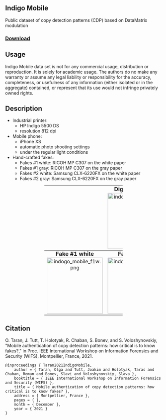 ## Indigo Mobile
Public dataset of copy detection patterns (CDP) based on DataMatrix modulation

### [Download](https://sipcloud.unige.ch/index.php/s/94FFq8nKjMwtWG7)

## Usage
Indigo Mobile data set is not for any commercial usage, distribution or reproduction. It is solely for academic usage. The authors do no make any warranty or assume any legal liability or responsibility for the accuracy, completeness, or usefulness of any information (either isolated or in the aggregate) contained, or represent that its use would not infringe privately owned rights.

## Description
- Industrial printer:
	- HP Indigo 5500 DS
	- resolution 812 dpi 	
- Mobile phone:
	- iPhone XS
	- automatic photo shooting settings
	- under the regular light conditions
- Hand-crafted fakes:
	- Fakes #1 white: RICOH MP C307 on the white paper
	- Fakes #1 gray: RICOH MP C307 on the gray paper
	- Fakes #2 white: Samsung CLX-6220FX on the white paper
	- Fakes #2 gray: Samsung CLX-6220FX on the gray paper

<div style="text-align: center;">
<table style="width: 50%; margin: 0px auto; border: none !important;">
<tbody>
<tr>
<th style="padding: 0; margin: 0;">
	<p style="text-align: center; margin: 0;"><span style="font-size: large;"><br></span></p>
</th> 	
<th style="padding: 0; margin: 0;">
	<p style="text-align: center; margin: 0;"><span style="font-size: large;">Digital template<br></span></p>
</th> 
<th style="padding: 0; margin: 0;">
	<p style="text-align: center; margin: 0;"><span style="font-size: large;">Original</span></p>
</th>
<th style="padding: 0; margin: 0;">
	<p style="text-align: center; margin: 0;"><span style="font-size: large;"><br></span></p>
</th> 	
</tr>
<tr>
<td>
<p style="text-align: center; margin: 0;"></p>
</td>	
<td>
<p style="text-align: center; margin: 0;"><img src="http://sip.unige.ch/files/2716/3733/6874/indogo_mobile_binary.png" alt="indogo_mobile_binary.png" width="180"></p>
</td>
<td>
<p style="text-align: center; margin: 0;"><img src="http://sip.unige.ch/files/1916/3733/6891/indogo_mobile_original.png" alt="indogo_mobile_original.png" width="180"></p>
</td>
<td>
<p style="text-align: center; margin: 0;"></p>
</td>		
</tr>
<tr>
<th style="padding: 0; margin: 0;">
<p style="text-align: center; margin: 0;"><span style="font-size: large;">Fake #1 white<br></span></p>
</th> <th style="padding: 0; margin: 0;">
<p style="text-align: center; margin: 0;"><span style="font-size: large;">Fake #1 gray<br></span></p>
</th>
<th style="padding: 0; margin: 0;">
<p style="text-align: center; margin: 0;"><span style="font-size: large;">Fake #2 white<br></span></p>
</th> <th style="padding: 0; margin: 0;">
<p style="text-align: center; margin: 0;"><span style="font-size: large;">Fake #2 gray<br></span></p>
</th>	
</tr>
<tr>
<td>
<p style="text-align: center; margin: 0;"><img src="http://sip.unige.ch/files/1816/3733/6906/indogo_mobile_f1w.png" alt="indogo_mobile_f1w.png" width="180"></p>
</td>
<td>
<p style="text-align: center; margin: 0;"><img src="http://sip.unige.ch/files/4516/3733/6901/indogo_mobile_f1g.png" alt="indogo_mobile_f1g.png" width="180"></p>
</td>
<td>
<p style="text-align: center; margin: 0;"><img src="http://sip.unige.ch/files/1516/3733/6945/indogo_mobile_f2w.png" alt="indogo_mobile_f2w.png" width="180"></p>
</td>
<td>
<p style="text-align: center; margin: 0;"><img src="http://sip.unige.ch/files/2916/3733/6939/indogo_mobile_f2g.png" alt="indogo_mobile_f2g.png" width="180"></p>
</td>	
</tr>
</tbody>
</table>
</div>


## Citation
O. Taran, J. Tutt, T. Holotyak, R. Chaban, S. Bonev, and S. Voloshynovskiy, "Mobile authentication of copy detection patterns: how critical is to know fakes?," in Proc. IEEE International Workshop on Information Forensics and Security (WIFS), Montpellier, France, 2021. 

	@inproceedings { Taran2021IndigoMobile,
	    author = { Taran, Olga and Tutt, Joakim and Holotyak, Taras and Chaban, Roman and Bonev, Slavi and Voloshynovskiy, Slava },
	    booktitle = { IEEE International Workshop on Information Forensics and Security (WIFS) },
	    title = { Mobile authentication of copy detection patterns: how critical is to know fakes? },
	    address = { Montpellier, France },
	    pages = { },
	    month = { December },
	    year = { 2021 }
	}
  
